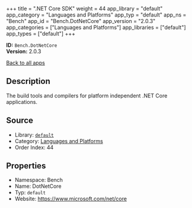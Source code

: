 ﻿+++
title = ".NET Core SDK"
weight = 44
app_library = "default"
app_category = "Languages and Platforms"
app_typ = "default"
app_ns = "Bench"
app_id = "Bench.DotNetCore"
app_version = "2.0.3"
app_categories = ["Languages and Platforms"]
app_libraries = ["default"]
app_types = ["default"]
+++

**ID:** `Bench.DotNetCore`  
**Version:** 2.0.3  
<!--more-->

[Back to all apps](/apps/)

## Description
The build tools and compilers for platform independent .NET Core applications.

## Source

* Library: [`default`](/app_libraries/default)
* Category: [Languages and Platforms](/app_categories/languages-and-platforms)
* Order Index: 44

## Properties

* Namespace: Bench
* Name: DotNetCore
* Typ: `default`
* Website: <https://www.microsoft.com/net/core>

